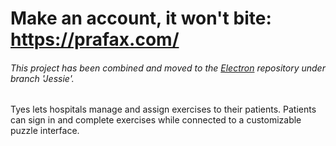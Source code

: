 # Make an account, it won't bite: https://prafax.com/
###### This project has been combined and moved to the [Electron](https://github.com/gc-tyes/Electron) repository under branch 'Jessie'.

Tyes lets hospitals manage and assign exercises to their patients. Patients can sign in and complete exercises while connected to a customizable puzzle interface. 
